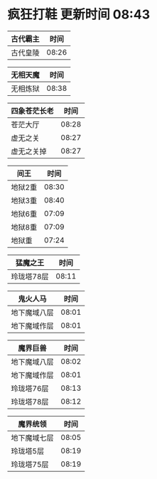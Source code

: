 # 疯狂打鞋 更新时间 08:43

| 古代霸主   | 时间    |
|--------|-------|
| 古代皇陵 | 08:26 |

| 无相天魔   | 时间    |
|--------|-------|
| 无相炼狱 | 08:38 |

| 四象苍茫长老   | 时间    |
|--------|-------|
| 苍茫大厅 | 08:28 |
| 虚无之关 | 08:27 |
| 虚无之关掉 | 08:27 |

| 间王   | 时间    |
|--------|-------|
| 地狱2重 | 08:30 |
| 地狱3重 | 08:40 |
| 地狱6重 | 07:09 |
| 地狱8重 | 07:09 |
| 地狱重 | 07:24 |

| 猛魔之王   | 时间    |
|--------|-------|
| 玲珑塔78层 | 08:11 |

| 鬼火人马   | 时间    |
|--------|-------|
| 地下魔域八层 | 08:01 |
| 地下魔域作层 | 08:01 |

| 魔界巨兽   | 时间    |
|--------|-------|
| 地下魔域八层 | 08:02 |
| 地下魔域作层 | 08:01 |
| 玲珑塔76层 | 08:13 |
| 玲珑塔78层 | 08:12 |

| 魔界统领   | 时间    |
|--------|-------|
| 地下魔域七层 | 08:05 |
| 玲珑塔5层 | 08:19 |
| 玲珑塔75层 | 08:19 |